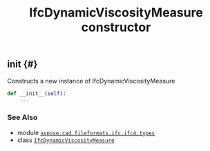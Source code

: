 ﻿---
title: IfcDynamicViscosityMeasure constructor
second_title: Aspose.CAD for Python via .NET API References
description: 
type: docs
weight: 10
url: /python-net/aspose.cad.fileformats.ifc.ifc4.types/ifcdynamicviscositymeasure/__init__/
is_root: false
---

## __init__ {#}

Constructs a new instance of IfcDynamicViscosityMeasure



```python
def __init__(self):
    ...
```





### See Also
* module [`aspose.cad.fileformats.ifc.ifc4.types`](../../)
* class [`IfcDynamicViscosityMeasure`](/cad/python-net/aspose.cad.fileformats.ifc.ifc4.types/ifcdynamicviscositymeasure)
